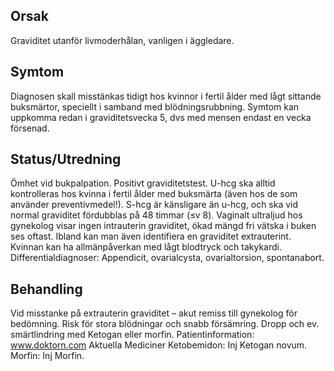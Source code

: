 ## Orsak

Graviditet utanför livmoderhålan, vanligen i äggledare.

## Symtom

Diagnosen skall misstänkas tidigt hos kvinnor i fertil ålder med lågt sittande buksmärtor, speciellt i samband med blödningsrubbning. Symtom kan uppkomma redan i graviditetsvecka 5, dvs med mensen endast en vecka försenad.

## Status/Utredning

Ömhet vid bukpalpation. Positivt graviditetstest. U-hcg ska alltid kontrolleras hos kvinna i fertil ålder med buksmärta (även hos de som använder preventivmedel!). S-hcg är känsligare än u-hcg, och ska vid normal graviditet fördubblas på 48 timmar (≤v 8). Vaginalt ultraljud hos gynekolog visar ingen intrauterin graviditet, ökad mängd fri vätska i buken ses oftast. Ibland kan man även identifiera en graviditet extrauterint. Kvinnan kan ha allmänpåverkan med lågt blodtryck och takykardi.
Differentialdiagnoser: Appendicit, ovarialcysta, ovarialtorsion, spontanabort.

## Behandling

Vid misstanke på extrauterin graviditet – akut remiss till gynekolog för bedömning. Risk för stora blödningar och snabb försämring. Dropp och ev. smärtlindring med Ketogan eller morfin.
Patientinformation: www.doktorn.com
Aktuella Mediciner
Ketobemidon: Inj Ketogan novum.
Morfin: Inj Morfin.

